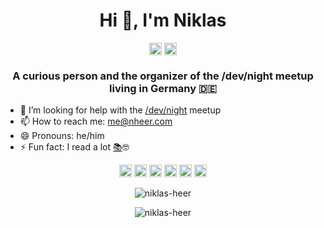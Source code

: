 <h1 align="center">Hi 👋, I'm Niklas</h1>
<p align="center">
<a href="https://twitter.com/niklas_heer" target="blank"><img align="center" src="https://cdn.jsdelivr.net/npm/simple-icons@3.0.1/icons/twitter.svg" alt="niklas_heer" height="20" width="20" /></a>
<a href="https://linkedin.com/in/niklas-heer-b89364b8" target="blank"><img align="center" src="https://cdn.jsdelivr.net/npm/simple-icons@3.0.1/icons/linkedin.svg" alt="niklas-heer-b89364b8" height="20" width="20" /></a>
</p>

<h3 align="center">A curious person and the organizer of the /dev/night meetup living in Germany 🇩🇪 </h3>

- 🤔 I’m looking for help with the [/dev/night](https://github.com/dev-night) meetup
- 📫 How to reach me: [me@nheer.com](mailto:me@nheer.com)
- 😄 Pronouns: he/him
- ⚡ Fun fact: I read a lot [📚](https://www.goodreads.com/user/show/72344845-niklas-heer)🤓


<p align="center"><img src="https://devicons.github.io/devicon/devicon.git/icons/amazonwebservices/amazonwebservices-original-wordmark.svg" alt="aws" width="20" height="20"/> <img src="https://devicons.github.io/devicon/devicon.git/icons/docker/docker-original-wordmark.svg" alt="docker" width="20" height="20"/> <img src="https://devicons.github.io/devicon/devicon.git/icons/javascript/javascript-original.svg" alt="javascript" width="20" height="20"/> <img src="https://devicons.github.io/devicon/devicon.git/icons/php/php-original.svg" alt="php" width="20" height="20"/> <img src="https://devicons.github.io/devicon/devicon.git/icons/python/python-original-wordmark.svg" alt="python" width="20" height="20"/> <img src="https://devicons.github.io/devicon/devicon.git/icons/linux/linux-original.svg" alt="linux" width="20" height="20"/></p>

<p align="center"> <img src="https://github-readme-stats.vercel.app/api?username=niklas-heer&show_icons=true" alt="niklas-heer" /> </p>
<p align="center"> <img src="https://komarev.com/ghpvc/?username=niklas-heer" alt="niklas-heer" /> </p>
